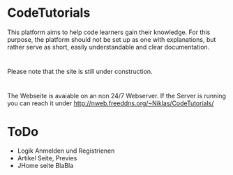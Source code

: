 # CodeTutorials

This platform aims to help code learners gain their knowledge. For this purpose, the platform should not be set up as one with explanations, but rather serve as short, easily understandable and clear documentation.

#
Please note that the site is still under construction.

#
The Webseite is avaiable on an non 24/7 Webserver.
If the Server is running you can reach it under http://nweb.freeddns.org/~Niklas/CodeTutorials/

# ToDo
- Logik Anmelden und Registrienen
- Artikel Seite, Previes
- JHome seite BlaBla